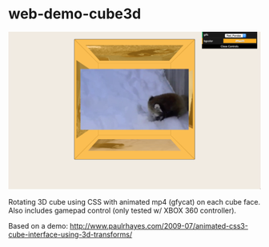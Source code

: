 # web-demo-cube3d

![Alt text](/web-demo-cube3d-1.png?raw=true "web-demo-cube3d")

Rotating 3D cube using CSS with animated mp4 (gfycat) on each cube face. Also includes gamepad control (only tested w/ XBOX 360 controller).

Based on a demo: http://www.paulrhayes.com/2009-07/animated-css3-cube-interface-using-3d-transforms/ 
